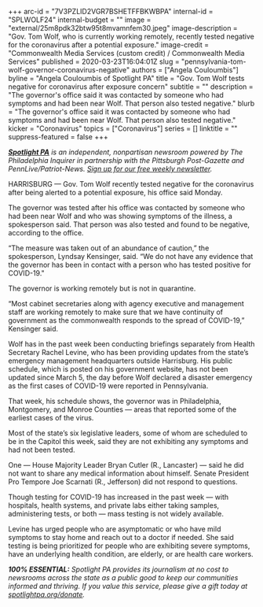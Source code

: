 +++
arc-id = "7V3PZLID2VGR7BSHETFFBKWBPA"
internal-id = "SPLWOLF24"
internal-budget = ""
image = "external/25m8pdk32btw95t8mvamnfem30.jpeg"
image-description = "Gov. Tom Wolf, who is currently working remotely, recently tested negative for the coronavirus after a potential exposure."
image-credit = "Commonwealth Media Services (custom credit) / Commonwealth Media Services"
published = 2020-03-23T16:04:01Z
slug = "pennsylvania-tom-wolf-governor-coronavirus-negative"
authors = ["Angela Couloumbis"]
byline = "Angela Couloumbis of Spotlight PA"
title = "Gov. Tom Wolf tests negative for coronavirus after exposure concern"
subtitle = ""
description = "The governor's office said it was contacted by someone who had symptoms and had been near Wolf. That person also tested negative."
blurb = "The governor's office said it was contacted by someone who had symptoms and had been near Wolf. That person also tested negative."
kicker = "Coronavirus"
topics = ["Coronavirus"]
series = []
linktitle = ""
suppress-featured = false
+++

<a href="https://www.spotlightpa.org/"><i><b>Spotlight PA</b></i></a><i> is an independent, nonpartisan newsroom powered by The Philadelphia Inquirer in partnership with the Pittsburgh Post-Gazette and PennLive/Patriot-News. </i><a href="https://www.spotlightpa.org/newsletters"><i>Sign up for our free weekly newsletter</i></a><i>.</i>

HARRISBURG — Gov. Tom Wolf recently tested negative for the coronavirus after being alerted to a potential exposure, his office said Monday.

The governor was tested after his office was contacted by someone who had been near Wolf and who was showing symptoms of the illness, a spokesperson said. That person was also tested and found to be negative, according to the office.

“The measure was taken out of an abundance of caution,” the spokesperson, Lyndsay Kensinger, said. “We do not have any evidence that the governor has been in contact with a person who has tested positive for COVID-19."

The governor is working remotely but is not in quarantine.

“Most cabinet secretaries along with agency executive and management staff are working remotely to make sure that we have continuity of government as the commonwealth responds to the spread of COVID-19,” Kensinger said.

Wolf has in the past week been conducting briefings separately from Health Secretary Rachel Levine, who has been providing updates from the state’s emergency management headquarters outside Harrisburg. His public schedule, which is posted on his government website, has not been updated since March 5, the day before Wolf declared a disaster emergency as the first cases of COVID-19 were reported in Pennsylvania.

<script src="https://www.spotlightpa.org/embed.js" async></script><div data-spl-embed-version="1" data-spl-src="https://www.spotlightpa.org/embeds/donate/"></div>

That week, his schedule shows, the governor was in Philadelphia, Montgomery, and Monroe Counties — areas that reported some of the earliest cases of the virus.

Most of the state’s six legislative leaders, some of whom are scheduled to be in the Capitol this week, said they are not exhibiting any symptoms and had not been tested.

One — House Majority Leader Bryan Cutler (R., Lancaster) — said he did not want to share any medical information about himself. Senate President Pro Tempore Joe Scarnati (R., Jefferson) did not respond to questions.

Though testing for COVID-19 has increased in the past week — with hospitals, health systems, and private labs either taking samples, administering tests, or both — mass testing is not widely available.

Levine has urged people who are asymptomatic or who have mild symptoms to stay home and reach out to a doctor if needed. She said testing is being prioritized for people who are exhibiting severe symptoms, have an underlying health condition, are elderly, or are health care workers.

<i><b>100% ESSENTIAL:</b></i> <i>Spotlight PA provides its journalism at no cost to newsrooms across the state as a public good to keep our communities informed and thriving. If you value this service, please give a gift today at </i><a href="https://www.spotlightpa.org/donate"><i>spotlightpa.org/donate</i></a><i>.</i>

<script src="https://www.spotlightpa.org/embed.js" async></script><div data-spl-embed-version="1" data-spl-src="https://www.spotlightpa.org/embeds/tips/?tip_text=Do%20you%20have%20a%20tip%20about%20%3Cb%3Ehow%20Pa.'s%20government%20is%20responding%20to%20the%20coronavirus%3C%2Fb%3E%3F%20Tell%20us."></div>
